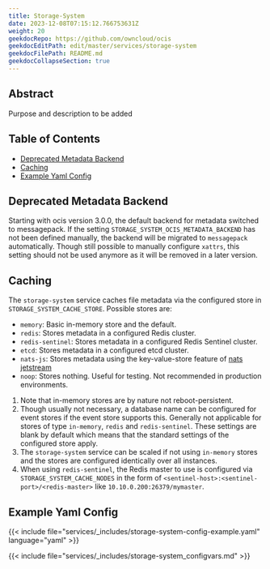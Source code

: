 ```yaml
---
title: Storage-System
date: 2023-12-08T07:15:12.766753631Z
weight: 20
geekdocRepo: https://github.com/owncloud/ocis
geekdocEditPath: edit/master/services/storage-system
geekdocFilePath: README.md
geekdocCollapseSection: true
---
```


<!-- Do not edit this file, it is autogenerated. Edit the service README.md instead -->

## Abstract


Purpose and description to be added


## Table of Contents

* [Deprecated Metadata Backend](#deprecated-metadata-backend)
* [Caching](#caching)
* [Example Yaml Config](#example-yaml-config)

## Deprecated Metadata Backend

Starting with ocis version 3.0.0, the default backend for metadata switched to messagepack. If the setting `STORAGE_SYSTEM_OCIS_METADATA_BACKEND` has not been defined manually, the backend will be migrated to `messagepack` automatically. Though still possible to manually configure `xattrs`, this setting should not be used anymore as it will be removed in a later version.

## Caching

The `storage-system` service caches file metadata via the configured store in `STORAGE_SYSTEM_CACHE_STORE`. Possible stores are:
  -   `memory`: Basic in-memory store and the default.
  -   `redis`: Stores metadata in a configured Redis cluster.
  -   `redis-sentinel`: Stores metadata in a configured Redis Sentinel cluster.
  -   `etcd`: Stores metadata in a configured etcd cluster.
  -   `nats-js`: Stores metadata using the key-value-store feature of [nats jetstream](https://docs.nats.io/nats-concepts/jetstream/key-value-store)
  -   `noop`: Stores nothing. Useful for testing. Not recommended in production environments.

1.  Note that in-memory stores are by nature not reboot-persistent.
2.  Though usually not necessary, a database name can be configured for event stores if the event store supports this. Generally not applicable for stores of type `in-memory`, `redis` and `redis-sentinel`. These settings are blank by default which means that the standard settings of the configured store apply.
3.  The `storage-system` service can be scaled if not using `in-memory` stores and the stores are configured identically over all instances.
4.  When using `redis-sentinel`, the Redis master to use is configured via `STORAGE_SYSTEM_CACHE_NODES` in the form of `<sentinel-host>:<sentinel-port>/<redis-master>` like `10.10.0.200:26379/mymaster`.
## Example Yaml Config
{{< include file="services/_includes/storage-system-config-example.yaml"  language="yaml" >}}

{{< include file="services/_includes/storage-system_configvars.md" >}}


